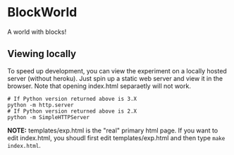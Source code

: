 # BlockWorld

A world with blocks!


## Viewing locally
To speed up development, you can view the experiment on a locally hosted server (without heroku). Just spin up a static web server and view it in the browser. Note that opening index.html separaetly will not work.

```
# If Python version returned above is 3.X
python -m http.server
# If Python version returned above is 2.X
python -m SimpleHTTPServer
```

**NOTE:** templates/exp.html is the "real" primary html page. If you want to edit index.html, you shoudl first edit templates/exp.html and then type `make index.html`.